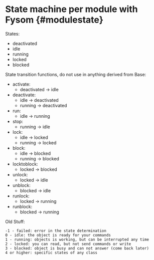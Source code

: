 State machine per module with Fysom              {#modulestate}
============

States:
* deactivated
* idle
* running
* locked
* blocked

State transition functions, do not use in anything derived from Base:

* activate:   
  - deactivated -> idle
* deactivate:
  - idle -> deactivated
  - running -> deactivated
* run:
  - idle -> running
* stop:
  - running -> idle
* lock:
  - idle -> locked
  - running -> locked
* block:
  - idle -> blocked
  - running -> blocked
* locktoblock:
  - locked -> blocked
* unlock:
  - locked -> idle
* unblock:
  - blocked -> idle
* runlock:
  - locked -> running
* runblock:
  - blocked -> running

Old Stuff:
~~~~~~~~~~~~~
-1 - failed: error in the state determination
0 - idle: the object is ready for your commands
1 - running: objects is working, but can be interrupted any time
2 - locked: you can read, but not send commands or write
3 - blocked: object is busy and can not answer (come back later)
4 or higher: specific states of any class
~~~~~~~~~~~~~
